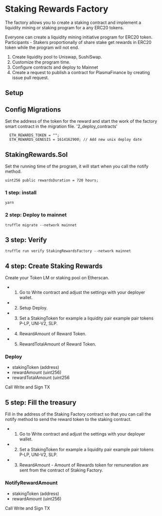 # Staking Rewards Factory 


The factory allows you to create a staking contract and implement a liquidity mining or staking program for a any ERC20 tokens.

Everyone can create a liquidity mining initiative program for ERC20 token. Participants - Stakers proportionally of share stake get rewards in ERC20 token while the program will not end.

1. Create liquidity pool to Uniswap, SushiSwap. 
2. Customize the program time. 
3. Configure contracts and deploy to Mainnet
4. Create a request to publish a contract for PlasmaFinance by creating issue pull request. 

## Setup 

## Config Migrations 
Set the address of the token for the reward and start the work of the factory smart contract in the migration file. 
 '2_deploy_contracts'

```
  ETH_REWARDS_TOKEN = "";
  ETH_REWARDS_GENESIS = 1614162900; // Add new unix deploy date
```
## StakingRewards.Sol
Set the running time of the program, it will start when you call the notify method. 
 ```
 uint256 public rewardsDuration = 720 hours;
 ```

### 1 step: install 
```
yarn 
```
### 2 step: Deploy to mainnet 
```
truffle migrate --network mainnet
```
## 3 step: Verify
```
truffle run verify StakingRewardsFactory --network mainnet
```

## 4 step: Create Staking Rewards 
Create your Token LM or staking pool on Etherscan. 

- 1. Go to Write contract and adjust the settings with your deployer wallet. 
- 2. Setup Deploy.
- 3. Set a StakingToken for example a liquidity pair example pair tokens P-LP, UNI-V2, SLP.
- 4. RewardAmount of Reward Token. 
- 5. RewardTotalAmount of Reward Token.


 ### Deploy 

- stakingToken (address)
- rewardAmount (uint256)
- rewardTotalAmount (uint256

Call Write and Sign TX


## 5 step: Fill the treasury  
Fill in the address of the Staking Factory contract so that you can call the notify method to send the reward token to the staking contract. 
- 1. Go to Write contract and adjust the settings with your deployer wallet. 
- 2. Set a StakingToken for example a liquidity pair example pair tokens P-LP, UNI-V2, SLP.
- 3. RewardAmount - Amount of Rewards token for remuneration are sent from the contract of Staking Factory. 

### NotifyRewardAmount
- stakingToken (address)
- rewardAmount (uint256)

Call Write and Sign TX
